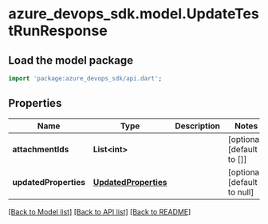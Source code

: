 # azure_devops_sdk.model.UpdateTestRunResponse

## Load the model package
```dart
import 'package:azure_devops_sdk/api.dart';
```

## Properties
Name | Type | Description | Notes
------------ | ------------- | ------------- | -------------
**attachmentIds** | **List&lt;int&gt;** |  | [optional] [default to []]
**updatedProperties** | [**UpdatedProperties**](UpdatedProperties.md) |  | [optional] [default to null]

[[Back to Model list]](../README.md#documentation-for-models) [[Back to API list]](../README.md#documentation-for-api-endpoints) [[Back to README]](../README.md)


